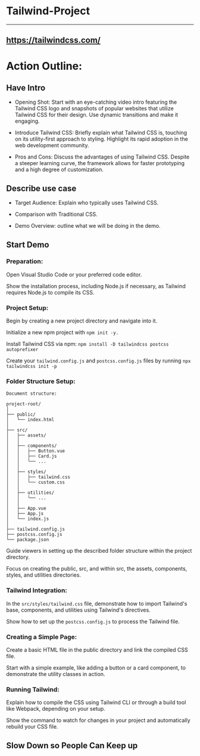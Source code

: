 # Tailwind-Project
---

https://tailwindcss.com/
---
# Action Outline:

## Have Intro

* Opening Shot: Start with an eye-catching video intro featuring the Tailwind CSS logo and snapshots of popular websites that utilize Tailwind CSS for their design. Use dynamic transitions and make it engaging.

* Introduce Tailwind CSS: Briefly explain what Tailwind CSS is, touching on its utility-first approach to styling. Highlight its rapid adoption in the web development community.

* Pros and Cons: Discuss the advantages of using Tailwind CSS. Despite a steeper learning curve, the framework allows for faster prototyping and a high degree of customization.

## Describe use case

* Target Audience: Explain who typically uses Tailwind CSS.

* Comparison with Traditional CSS.

* Demo Overview: outline what we will be doing in the demo.

	
## Start Demo

### Preparation:

Open Visual Studio Code or your preferred code editor.

Show the installation process, including Node.js if necessary, as Tailwind requires Node.js to compile its CSS.

### Project Setup:

Begin by creating a new project directory and navigate into it.

Initialize a new npm project with `npm init -y.`

Install Tailwind CSS via npm: `npm install -D tailwindcss postcss autoprefixer`

Create your `tailwind.config.js` and `postcss.config.js` files by running `npx tailwindcss init -p`

### Folder Structure Setup:

	Document structure:
	
	project-root/
	│
	├── public/                     
	│   └── index.html              
	│
	├── src/                        
	│   ├── assets/                 
	│   │
	│   ├── components/             
	│   │   ├── Button.vue          
	│   │   ├── Card.js             
	│   │   └── ...
	│   │
	│   ├── styles/                 
	│   │   ├── tailwind.css        
	│   │   └── custom.css          
	│   │
	│   ├── utilities/              
	│   │   └── ...
	│   │
	│   ├── App.vue                 
	│   ├── App.js                  
	│   └── index.js                
	│
	├── tailwind.config.js          
	├── postcss.config.js           
	└── package.json

Guide viewers in setting up the described folder structure within the project directory.

Focus on creating the public, src, and within src, the assets, components, styles, and utilities directories.

### Tailwind Integration:
In the `src/styles/tailwind.css` file, demonstrate how to import Tailwind's base, components, and utilities using Tailwind's directives.

Show how to set up the `postcss.config.js` to process the Tailwind file.

### Creating a Simple Page:

Create a basic HTML file in the public directory and link the compiled CSS file.

Start with a simple example, like adding a button or a card component, to demonstrate the utility classes in action.

### Running Tailwind:
Explain how to compile the CSS using Tailwind CLI or through a build tool like Webpack, depending on your setup.

Show the command to watch for changes in your project and automatically rebuild your CSS file.
	
## Slow Down so People Can Keep up                

	

